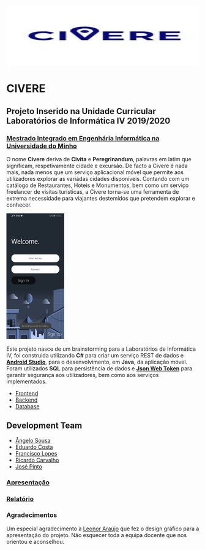 <p align="center">
   <img width="510" height="159" src="images/logo.jpg">
</p>

# CIVERE
## Projeto Inserido na Unidade Curricular Laboratórios de Informática IV 2019/2020
### [Mestrado Integrado em Engenhária Informática na Universidade do Minho](https://miei.di.uminho.pt/)

O nome **Civere** deriva de **Civita** e **Peregrinandum**, palavras em latim que significam, respetivamente cidade e excursão. De facto a Civere é nada mais, nada menos que um serviço aplicacional móvel que permite aos utilizadores explorar as variádas cidades disponíveis. Contando com um catálogo de Restaurantes, Hoteis e Monumentos, bem como um serviço freelancer de visitas turísticas, a Civere torna-se uma ferramenta de extrema necessidade para viajantes destemídos que pretendem explorar e conhecer. 


<img src="https://github.com/chico2911/Civere/blob/main/images/frontend.gif" alt="Databay showcase gif" title="Databay showcase gif" width=30% height= 30%/>


Este projeto nasce de um brainstorming para a Laboratórios de Informática IV, foi construida utilizando **C#** para criar um serviço REST de dados e [**Android Studio**](https://developer.android.com/studio), para o desenvolvimento, em **Java**, da aplicação móvel. Foram utilizados **SQL** para persistência de dados e [**Json Web Token**](https://jwt.io) para garantir segurança aos utilizadores, bem como aos serviços implementados.

* [Frontend](https://github.com/chico2911/Civere/tree/Civere13)
* [Backend](https://github.com/chico2911/Civere/tree/Server)
* [Database](https://github.com/chico2911/Civere/tree/Base%20de%20Dados)


## Development Team

* [Ângelo Sousa](https://github.com/AngeloACSousa)
* [Eduardo Costa](https://github.com/EduardoCosta99)
* [Francisco Lopes](https://github.com/chico2911)
* [Ricardo Carvalho](https://github.com/rvcarvalho99)
* [José Pinto](https://github.com/ZePinto99)


### [Apresentação](https://github.com/chico2911/Civere/blob/docs/apresentacao.pdf)

### [Relatório](https://github.com/chico2911/Civere/blob/docs/relatorio.pdf)

### Agradecimentos

Um especial agradecimento à [Leonor Araújo](https://www.linkedin.com/in/leonorara%C3%BAjo99/) que fez o design gráfico para a apresentação do projeto. Não esquecer toda a equipa docente que nos orientou e aconselhou. 